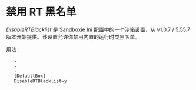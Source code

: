 # 禁用 RT 黑名单

_DisableRTBlacklist_ 是 [Sandboxie Ini](SandboxieIni.md) 配置中的一个沙箱设置，从 v1.0.7 / 5.55.7 版本开始提供。该设置允许你禁用内置的运行时类黑名单。

用法：
```
   .
   .
   .
   [DefaultBox]
   DisableRTBlacklist=y
```
